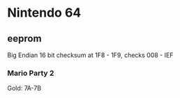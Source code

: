 # Nintendo 64
## eeprom
Big Endian
16 bit checksum at 1F8 - 1F9, checks 008 - IEF

### Mario Party 2
Gold: 7A-7B
